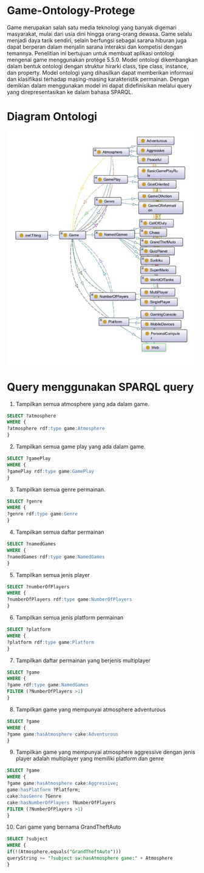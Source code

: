 # Game-Ontology-Protege
Game merupakan salah satu media teknologi yang banyak digemari masyarakat, mulai dari usia dini hingga orang-orang dewasa. Game selalu menjadi daya tarik sendiri, selain berfungsi sebagai sarana hiburan juga dapat berperan dalam menjalin sarana interaksi dan kompetisi dengan temannya. Penelitian ini bertujuan untuk membuat aplikasi ontologi mengenai game menggunakan protégé 5.5.0. Model ontologi dikembangkan dalam bentuk ontologi dengan struktur hirarki class, tipe class, instance, dan property. Model ontologi yang dihasilkan dapat memberikan informasi dan klasifikasi terhadap masing-masing karakteristik permainan. Dengan demikian dalam menggunakan model ini dapat didefinisikan melalui query yang direpresentasikan ke dalam bahasa SPARQL.

# Diagram Ontologi
![diagram ontologi](https://github.com/rifqifai/Game-Ontology-Protege/blob/master/game.jpg)

# Query menggunakan SPARQL query
1. Tampilkan semua atmosphere yang ada dalam game.
```SQL
SELECT ?atmosphere
WHERE {
?atmosphere rdf:type game:Atmosphere
}
```
2. Tampilkan semua game play yang ada dalam game.
```SQL
SELECT ?gamePlay
WHERE {
?gamePlay rdf:type game:GamePlay
}
```
3. Tampilkan semua genre permainan.
```SQL
SELECT ?genre
WHERE {
?genre rdf:type game:Genre
}
```
4. Tampilkan semua daftar permainan
```SQL
SELECT ?namedGames
WHERE {
?namedGames rdf:type game:NamedGames
}
```
5. Tampilkan semua jenis player
```SQL
SELECT ?numberOfPlayers
WHERE {
?numberOfPlayers rdf:type game:NumberOfPlayers
}
```
6. Tampilkan semua jenis platform permainan
```SQL
SELECT ?platform
WHERE {
?platform rdf:type game:Platform
}
```
7. Tampilkan daftar permainan yang berjenis multiplayer
```SQL
SELECT ?game
WHERE {
?game rdf:type game:NamedGames
FILTER (?NumberOfPlayers >1)
}
```
8. Tampilkan game yang mempunyai atmosphere adventurous
```SQL
SELECT ?game
WHERE {
?game game:hasAtmosphere cake:Adventurous
}
```
9. Tampilkan game yang mempunyai atmosphere aggressive dengan jenis player adalah multiplayer yang memiliki platform dan genre
```SQL
SELECT ?game
WHERE {
?game game:hasAtmosphere cake:Aggressive;
game:hasPlatform ?Platform;
cake:hasGenre ?Genre
cake:hasNumberOfPlayers ?NumberOfPlayers
FILTER (?NumberOfPlayers >1)
}
```
10. Cari game yang bernama GrandTheftAuto
```SQL
SELECT ?subject 
WHERE {
if(!(Atmosphere.equals("GrandTheftAuto")))
queryString += "?subject sw:hasAtmosphere game:" + Atmosphere 
}
```
